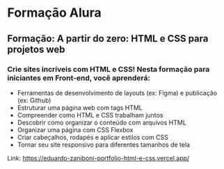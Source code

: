 # Formação Alura

## Formação: A partir do zero: HTML e CSS para projetos web

### Crie sites incríveis com HTML e CSS! Nesta formação para iniciantes em Front-end, você aprenderá:

* Ferramentas de desenvolvimento de layouts (ex: Figma) e publicação (ex: Github)
* Estruturar uma página web com tags HTML
* Compreender como HTML e CSS trabalham juntos
* Descobrir como organizar o conteúdo com arquivos HTML
* Organizar uma página com CSS Flexbox
* Criar cabeçalhos, rodapés e aplicar estilos com CSS
* Tornar seu site responsivo para diferentes tamanhos de tela

Link: https://eduardo-zaniboni-portfolio-html-e-css.vercel.app/
